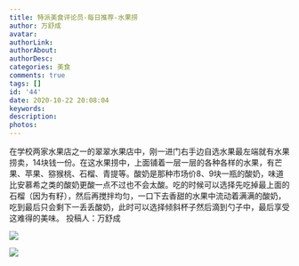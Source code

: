 ```yaml
---
title: 特派美食评论员-每日推荐-水果捞
author: 万舒成
avatar: 
authorLink: 
authorAbout: 
authorDesc: 
categories: 美食
comments: true
tags: []
id: '44'
date: 2020-10-22 20:08:04
keywords:
description:
photos:
---
```


在学校两家水果店之一的翠翠水果店中，刚一进门右手边自选水果最左端就有水果捞卖，14块钱一份。在这水果捞中，上面铺着一层一层的各种各样的水果，有芒果、苹果、猕猴桃、石榴、青提等。酸奶是那种市场价8、9块一瓶的酸奶，味道比安慕希之类的酸奶更酸一点不过也不会太酸。吃的时候可以选择先吃掉最上面的石榴（因为有籽），然后再搅拌均匀，一口下去香甜的水果中流动着满满的酸奶，吃到最后只会剩下一丢丢酸奶，此时可以选择倾斜杯子然后滴到勺子中，最后享受这难得的美味。 投稿人：万舒成

![](https://cdn.jsdelivr.net/gh/aiupc/drawingbed/img/QQ图片20201023200835-e1603526265264-300x235.jpg)

![](https://cdn.jsdelivr.net/gh/aiupc/drawingbed/img/QQ图片20201025000648.jpg)